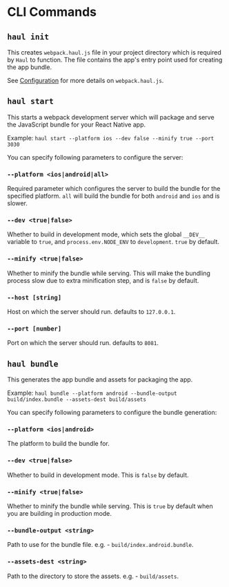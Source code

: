 # CLI Commands

## `haul init`

This creates `webpack.haul.js` file in your project directory which is required by `Haul` to function. The file contains the app's entry point used for creating the app bundle.

See [Configuration](Configuration.md) for more details on `webpack.haul.js`.

## `haul start`

This starts a webpack development server which will package and serve the JavaScript bundle for your React Native app.

Example: `haul start --platform ios --dev false --minify true --port 3030`

You can specify following parameters to configure the server:

### `--platform <ios|android|all>`

Required parameter which configures the server to build the bundle for the specified platform. `all` will build the bundle for both `android` and `ios` and is slower.

### `--dev <true|false>`

Whether to build in development mode, which sets the global `__DEV__` variable to `true`, and `process.env.NODE_ENV` to `development`. `true` by default.

### `--minify <true|false>`

Whether to minify the bundle while serving. This will make the bundling process slow due to extra minification step, and is `false` by default.

### `--host [string]`

Host on which the server should run. defaults to `127.0.0.1`.

### `--port [number]`

Port on which the server should run. defaults to `8081`.

## `haul bundle`

This generates the app bundle and assets for packaging the app.

Example: `haul bundle --platform android --bundle-output build/index.bundle --assets-dest build/assets`

You can specify following parameters to configure the bundle generation:

### `--platform <ios|android>`

The platform to build the bundle for.

### `--dev <true|false>`

Whether to build in development mode. This is `false` by default.

### `--minify <true|false>`

Whether to minify the bundle while serving. This is `true` by default when you are building in production mode.

### `--bundle-output <string>`

Path to use for the bundle file. e.g. - `build/index.android.bundle`.

### `--assets-dest <string>`

Path to the directory to store the assets. e.g. - `build/assets`.
